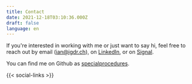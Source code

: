 ```yaml
---
title: Contact
date: 2021-12-18T03:10:36.000Z
draft: false
language: en
---
```


If you're interested in working with me or just want to say hi, feel free to reach out by email (ian@igdr.ch), on [LinkedIn](https://www.linkedin.com/in/igdrch/), or on [Signal](https://signal.me/#eu/Om0PCx4kCcCtoRA6AzSTYFC5XiWVmFeEkf-1X5l3ON2GpHb2jj9Bs5vhUD7Ca_-o).

You can find me on Github as [specialprocedures](https://github.com/specialprocedures/).

<!-- @format -->

<section class="lg:pb-24">
  <div class="max-w-screen-md px-4 mx-auto">      
      {{< social-links >}}
  </div>
</section>
